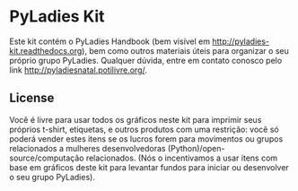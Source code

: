 PyLadies Kit
============

Este kit contém o PyLadies Handbook (bem visível em http://pyladies-kit.readthedocs.org), bem como outros materiais úteis para organizar o seu próprio grupo PyLadies. Qualquer dúvida, entre em contato conosco pelo link http://pyladiesnatal.potilivre.org/.

License
-------

Você é livre para usar todos os gráficos neste kit para imprimir seus próprios t-shirt, etiquetas, e outros produtos com uma restrição: você só poderá vender estes itens se os lucros forem para movimentos ou grupos relacionados a mulheres desenvolvedoras (Python)/open-source/computação relacionados. (Nós o incentivamos a usar itens com base em gráficos deste kit para levantar fundos para iniciar ou desenvolver o seu grupo PyLadies).
